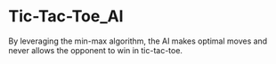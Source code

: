 # Tic-Tac-Toe_AI
By leveraging the min-max algorithm, the AI makes optimal moves and never allows the opponent to win in tic-tac-toe.

